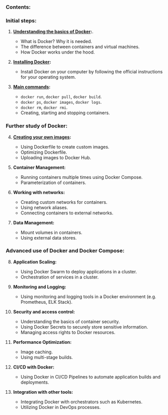### Contents:

### Initial steps:

1. **[Understanding the basics of Docker](https://github.com/HugoTheDeveloper/docker-guide/blob/main/eng-version/1%20-%20Understanding%20the%20basics%20of%20Docker/1.1%20theory.md):**.
   - What is Docker? Why it is needed.
   - The difference between containers and virtual machines.
   - How Docker works under the hood.

2. **[Installing Docker](https://github.com/HugoTheDeveloper/docker-guide/blob/main/eng-version/2%20-%20Installing%20Docker/2.1%20theory.md):**
   - Install Docker on your computer by following the official instructions for your operating system.

3. **[Main commands](https://github.com/HugoTheDeveloper/docker-guide/tree/main/eng-version/3%20-%20Basic%20commands):**
   - `docker run`, `docker pull`, `docker build`.
   - `docker ps`, `docker images`, `docker logs`.
   - `docker rm`, `docker rmi`.
   - Creating, starting and stopping containers.

### Further study of Docker:

4. **[Creating your own images](https://github.com/HugoTheDeveloper/docker-guide/tree/main/eng-version/4%20-%20Creating%20your%20own%20images):**
   - Using Dockerfile to create custom images.
   - Optimizing Dockerfile.
   - Uploading images to Docker Hub.

5. **Container Management:**
   - Running containers multiple times using Docker Compose.
   - Parameterization of containers.

6. **Working with networks:**
   - Creating custom networks for containers.
   - Using network aliases.
   - Connecting containers to external networks.

7. **Data Management:**
   - Mount volumes in containers.
   - Using external data stores.

### Advanced use of Docker and Docker Compose:

8. **Application Scaling:**
   - Using Docker Swarm to deploy applications in a cluster.
   - Orchestration of services in a cluster.

9. **Monitoring and Logging:**
   - Using monitoring and logging tools in a Docker environment (e.g. Prometheus, ELK Stack).

10. **Security and access control:**
    - Understanding the basics of container security.
    - Using Docker Secrets to securely store sensitive information.
    - Managing access rights to Docker resources.

11. **Performance Optimization:**
    - Image caching.
    - Using multi-stage builds.

12. **CI/CD with Docker:**
    - Using Docker in CI/CD Pipelines to automate application builds and deployments.

13. **Integration with other tools:**
    - Integrating Docker with orchestrators such as Kubernetes.
    - Utilizing Docker in DevOps processes.
